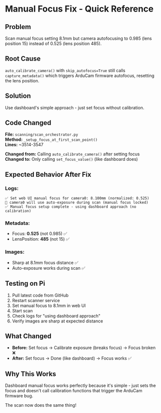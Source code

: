 # Manual Focus Fix - Quick Reference

## Problem
Scan manual focus setting 8.1mm but camera autofocusing to 0.985 (lens position 15) instead of 0.525 (lens position 485).

## Root Cause
`auto_calibrate_camera()` with `skip_autofocus=True` still calls `capture_metadata()` which triggers ArduCam firmware autofocus, resetting the lens position.

## Solution
Use dashboard's simple approach - just set focus without calibration.

## Code Changed
**File:** `scanning/scan_orchestrator.py`  
**Method:** `_setup_focus_at_first_scan_point()`  
**Lines:** ~3514-3547

**Changed from:** Calling `auto_calibrate_camera()` after setting focus  
**Changed to:** Only calling `set_focus_value()` (like dashboard does)

## Expected Behavior After Fix

### Logs:
```
✅ Set web UI manual focus for camera0: 8.100mm (normalized: 0.525)
📸 camera0 will use auto-exposure during scan (manual focus locked)
✅ Manual focus setup complete - using dashboard approach (no calibration)
```

### Metadata:
- Focus: **0.525** (not 0.985) ✅
- LensPosition: **485** (not 15) ✅

### Images:
- Sharp at 8.1mm focus distance ✅
- Auto-exposure works during scan ✅

## Testing on Pi
1. Pull latest code from GitHub
2. Restart scanner service
3. Set manual focus to 8.1mm in web UI
4. Start scan
5. Check logs for "using dashboard approach"
6. Verify images are sharp at expected distance

## What Changed
- **Before:** Set focus → Calibrate exposure (breaks focus) → Focus broken ❌
- **After:** Set focus → Done (like dashboard) → Focus works ✅

## Why This Works
Dashboard manual focus works perfectly because it's simple - just sets the focus and doesn't call calibration functions that trigger the ArduCam firmware bug.

The scan now does the same thing!
